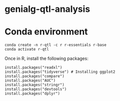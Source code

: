 # genialg-qtl-analysis


# Conda environment


```
conda create -n r-qtl -c r r-essentials r-base
conda activate r-qtl
```

Once in R, install the following packages:

```
install.packages("readxl")
install.packages("tidyverse") # Installing ggplot2
install.packages("compare")
install.packages("AUC")
install.packages("stringr")
install.packages("devtools")
install.packages("dplyr")

```